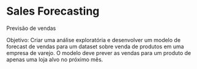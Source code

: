 # Sales Forecasting

  Previsão de vendas

Objetivo: Criar uma análise exploratória e desenvolver um modelo de
forecast de vendas para um dataset sobre venda de produtos em uma empresa
de varejo. O modelo deve prever as vendas para um produto de apenas uma loja
alvo no próximo mês.
